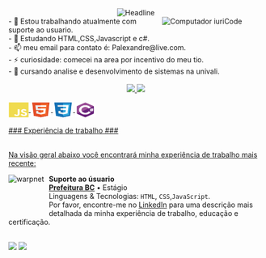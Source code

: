 <div align=center>
        <img src="https://readme-typing-svg.herokuapp.com?color=%236FDA44&size=32&center=true&vCenter=true&width=600&height=50&lines=Olá,+seja+bem-vindo(a)!+%F0%9F%91%8B;Meu+nome+é+Patrick+Alexandre;Problem+Solver;Freelancer;Open-Source+Enthusiast" alt="Headline" />
    </div>
<div>
    <img src="https://raw.githubusercontent.com/MicaelliMedeiros/micaellimedeiros/master/image/computer-illustration.png" min-width="250px" max-width="250px" width="200px" align="right" alt="Computador iuriCode">
- 🔭 Estou trabalhando atualmente com suporte ao usuario.
  <br>
- 🌱 Estudando HTML,CSS,Javascript e c#.
  <br>
- 📫 meu email para contato é: Palexandre@live.com.
  <br>
- ⚡ curiosidade: comecei na area por incentivo do meu tio.
  <br>
- 🦾 cursando analise e desenvolvimento de sistemas na univali.
  <br>
</div>
  <br>

<div align="center">
  <a href="https://github.com/Patrickalex-dot">
  <img height="110em" src="https://github-readme-stats.vercel.app/api?username=Patrickalex-dot&show_icons=true&theme=outrun&include_all_commits=true&count_private=true"/>
  <img height="110em" src="https://github-readme-stats.vercel.app/api/top-langs/?username=Patrickalex-dot&layout=compact&langs_count=7&theme=outrun"/>
</div>
  <div style="display: inline_block"><br>
  <img align="center" alt="Rafa-Js" height="30" width="40" src="https://raw.githubusercontent.com/devicons/devicon/master/icons/javascript/javascript-plain.svg">
  <img align="center" alt="Rafa-HTML" height="30" width="40" src="https://raw.githubusercontent.com/devicons/devicon/master/icons/html5/html5-original.svg">
  <img align="center" alt="Rafa-CSS" height="30" width="40" src="https://raw.githubusercontent.com/devicons/devicon/master/icons/css3/css3-original.svg">
  <img align="center" alt="Rafa-Csharp" height="30" width="40" src="https://raw.githubusercontent.com/devicons/devicon/master/icons/csharp/csharp-original.svg">
  
 
</div>
  <br>
  <div>
    ### Experiência de trabalho ###
    <br><br>
    
Na visão geral abaixo você encontrará minha experiência de trabalho mais recente:

[<img align="left" height="80px" width="80px" alt="warpnet" src="https://pbs.twimg.com/profile_images/1108718411763339265/BGS7yWri_400x400.jpg"/>](https://www.bc.sc.gov.br/)

**Suporte ao úsuario** \
[**Prefeitura BC**](https://www.bc.sc.gov.br/) • Estágio \
Linguagens & Tecnologias: `HTML`, `CSS`,`JavaScript`.
<br>
Por favor, encontre-me no [LinkedIn](https://www.linkedin.com/in/patrick-alexandre-nichelatti-8b0b88199/) para uma descrição mais detalhada da minha experiência de trabalho, educação e certificação.

  </div>
  
  <br>
  <div> 
  <a href="https://instagram.com/patricknichelatti" target="_blank"><img src="https://img.shields.io/badge/-Instagram-%23E4405F?style=for-the-badge&logo=instagram&logoColor=white" target="_blank"></a>
  <a href = "mailto:Palexandre@live.com"><img src="https://img.shields.io/badge/Microsoft_Outlook-0078D4?style=for-the-badge&logo=microsoft-outlook&logoColor=white" target="_blank"></a>
 
  
    
    
